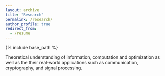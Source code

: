 ```yaml
---
layout: archive
title: "Research"
permalink: /research/
author_profile: true
redirect_from:
  - /resume
---
```


{% include base_path %}

Theoretical understanding of information, computation and optimization
as well as the their real-world applications such as 
communication, cryptography, and signal processing.
